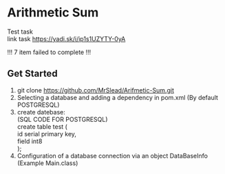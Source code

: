 # Arithmetic Sum

Test task<br>
link task https://yadi.sk/i/ip1s1UZYTY-0yA

!!! 7 item failed to complete !!!

## Get Started

1) git clone https://github.com/MrSlead/Arifmetic-Sum.git
2) Selecting a database and adding a dependency in pom.xml (By default POSTGRESQL)
3) create datebase:
    <br> (SQL CODE FOR POSTGRESQL)<br>
       create table test (<br>
        id serial primary key,<br>
       	field int8<br>
       );
4) Configuration of a database connection via an object DataBaseInfo (Example Main.class)
